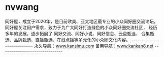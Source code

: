 # nvwang
   同好屋，成立于2020年，是目前欧美、亚太地区最专业的小众同好圈交流论坛。    同好屋关注用户需求，致力于为广大同好打造绿色的小众同好圈交流社区，    经历多年的发展，逐步拓展了    同好交流、同好小说、同好信息、云盘甄选、    合集甄选、品牌甄选、直播甄选、在线点播等多元化的小众圈文化内容。   ----------------------------   永久导航：www.kansimu.com    备用导航：www.kankan8.net   -------------------------------

